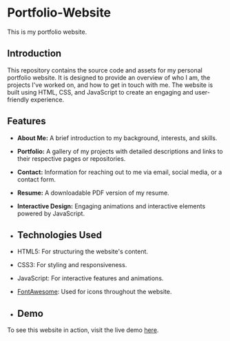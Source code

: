 # Portfolio-Website
This is my portfolio website.
## Introduction

This repository contains the source code and assets for my personal portfolio website. It is designed to provide an overview of who I am, the projects I've worked on, and how to get in touch with me. The website is built using HTML, CSS, and JavaScript to create an engaging and user-friendly experience.

## Features

- **About Me:** A brief introduction to my background, interests, and skills.
- **Portfolio:** A gallery of my projects with detailed descriptions and links to their respective pages or repositories.
- **Contact:** Information for reaching out to me via email, social media, or a contact form.
- **Resume:** A downloadable PDF version of my resume.
- **Interactive Design:** Engaging animations and interactive elements powered by JavaScript.

- ## Technologies Used

- HTML5: For structuring the website's content.
- CSS3: For styling and responsiveness.
- JavaScript: For interactive features and animations.
- [FontAwesome](https://fontawesome.com/): Used for icons throughout the website.

- ## Demo

To see this website in action, visit the live demo [here](https://piyushbaibhavportfolio2.netlify.app/).
